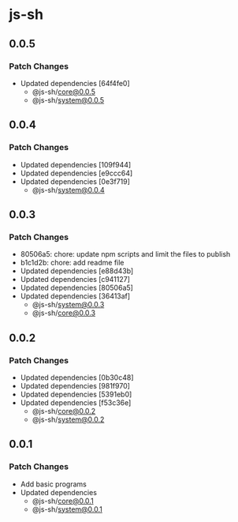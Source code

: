 # js-sh

## 0.0.5

### Patch Changes

- Updated dependencies [64f4fe0]
  - @js-sh/core@0.0.5
  - @js-sh/system@0.0.5

## 0.0.4

### Patch Changes

- Updated dependencies [109f944]
- Updated dependencies [e9ccc64]
- Updated dependencies [0e3f719]
  - @js-sh/system@0.0.4

## 0.0.3

### Patch Changes

- 80506a5: chore: update npm scripts and limit the files to publish
- b1c1d2b: chore: add readme file
- Updated dependencies [e88d43b]
- Updated dependencies [c941127]
- Updated dependencies [80506a5]
- Updated dependencies [36413af]
  - @js-sh/system@0.0.3
  - @js-sh/core@0.0.3

## 0.0.2

### Patch Changes

- Updated dependencies [0b30c48]
- Updated dependencies [981f970]
- Updated dependencies [5391eb0]
- Updated dependencies [f53c36e]
  - @js-sh/core@0.0.2
  - @js-sh/system@0.0.2

## 0.0.1

### Patch Changes

- Add basic programs
- Updated dependencies
  - @js-sh/core@0.0.1
  - @js-sh/system@0.0.1
